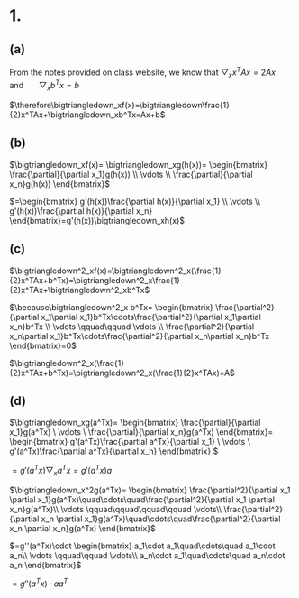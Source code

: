 # 1.
## (a)
From the notes provided on class website, we know that
$\bigtriangledown_x x^TAx=2Ax$ &nbsp; &nbsp; &nbsp; and &nbsp; &nbsp; &nbsp; $\bigtriangledown_x b^Tx=b$

$\therefore\bigtriangledown_xf(x)=\bigtriangledown\frac{1}{2}x^TAx+\bigtriangledown_xb^Tx=Ax+b$

## (b)
$\bigtriangledown_xf(x)=
\bigtriangledown_xg(h(x))=
\begin{bmatrix}
\frac{\partial}{\partial x_1}g(h(x)) \\
\vdots \\
\frac{\partial}{\partial x_n}g(h(x))
\end{bmatrix}$

$=\begin{bmatrix}
g'(h(x))\frac{\partial h(x)}{\partial x_1} \\
\vdots \\
g'(h(x))\frac{\partial h(x)}{\partial x_n}
\end{bmatrix}=g'(h(x))\bigtriangledown_xh(x)$

## (c)
$\bigtriangledown^2_xf(x)=\bigtriangledown^2_x(\frac{1}{2}x^TAx+b^Tx)=\bigtriangledown^2_x\frac{1}{2}x^TAx+\bigtriangledown^2_xb^Tx$

$\because\bigtriangledown^2_x b^Tx=
\begin{bmatrix}
\frac{\partial^2}{\partial x_1\partial x_1}b^Tx\cdots\frac{\partial^2}{\partial x_1\partial x_n}b^Tx \\
\vdots \qquad\qquad \vdots \\
\frac{\partial^2}{\partial x_n\partial x_1}b^Tx\cdots\frac{\partial^2}{\partial x_n\partial x_n}b^Tx 
\end{bmatrix}=0$

$\bigtriangledown^2_x(\frac{1}{2}x^TAx+b^Tx)=\bigtriangledown^2_x(\frac{1}{2}x^TAx)=A$

## (d)
$\bigtriangledown_xg(a^Tx)=
\begin{bmatrix}
\frac{\partial}{\partial x_1}g(a^Tx) \\
\vdots \\
\frac{\partial}{\partial x_n}g(a^Tx)
\end{bmatrix}=
\begin{bmatrix}
g'(a^Tx)\frac{\partial a^Tx}{\partial x_1} \\
\vdots \\
g'(a^Tx)\frac{\partial a^Tx}{\partial x_n} 
\end{bmatrix}
$

$=g'(a^Tx)\bigtriangledown_x a^Tx=g'(a^Tx)a$

$\bigtriangledown_x^2g(a^Tx)=
\begin{bmatrix}
\frac{\partial^2}{\partial x_1 \partial x_1}g(a^Tx)\quad\cdots\quad\frac{\partial^2}{\partial x_1 \partial x_n}g(a^Tx)\\
\vdots \qquad\qquad\qquad\qquad \vdots\\
\frac{\partial^2}{\partial x_n \partial x_1}g(a^Tx)\quad\cdots\quad\frac{\partial^2}{\partial x_n \partial x_n}g(a^Tx)
\end{bmatrix}$

$=g''(a^Tx)\cdot
\begin{bmatrix}
a_1\cdot a_1\quad\cdots\quad a_1\cdot a_n\\
\vdots \qquad\qquad \vdots\\
a_n\cdot a_1\quad\cdots\quad a_n\cdot a_n
\end{bmatrix}$

$=g''(a^Tx)\cdot aa^T$
